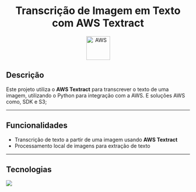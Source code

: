 <h1 align="center">Transcrição de Imagem em Texto com AWS Textract</h1>
<p align="center">
  <img src="https://techstack-generator.vercel.app/aws-icon.svg" alt="AWS" width="65" height="65" />
</p>


## Descrição  

Este projeto utiliza o **AWS Textract** para transcrever o texto de uma imagem, utilizando o Python para integração com a AWS. E soluções AWS como, SDK e S3;

---

## Funcionalidades

- Transcrição de texto a partir de uma imagem usando **AWS Textract**
- Processamento local de imagens para extração de texto

---

## Tecnologias 

<p>
  <a href="https://skillicons.dev">
    <img src="https://skillicons.dev/icons?i=python,aws,github,git,vscode" />
  </a>
</p>

